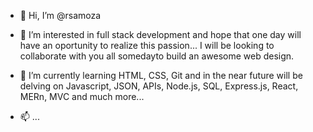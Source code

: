 - 👋 Hi, I’m @rsamoza

- 👀 I’m interested in full stack development and hope that one day will have an oportunity to realize this passion...
I will be looking to collaborate with you all somedayto build an awesome web design.

- 🌱 I’m currently learning HTML, CSS, Git and in the near future will be delving on Javascript, JSON, APIs, Node.js, SQL, Express.js, React, MERn, MVC
and much more...

- 📫  ...

<!---
rsamoza/rsamoza is a ✨ special ✨ repository because its `README.md` (this file) appears on your GitHub profile.
You can click the Preview link to take a look at your changes.
--->
